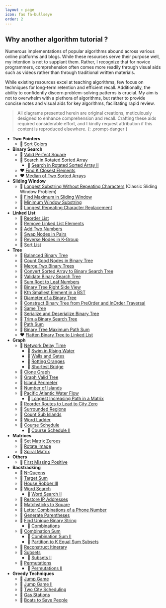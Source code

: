 ```yaml
---
layout : page
icon: fas fa-bullseye 
order: 2
---
```


## Why another algorithm tutorial ?

Numerous implementations of popular algorithms abound across various online platforms and blogs. While these resources serve their purpose well, my intention is not to supplant them. Rather, I recognize that for novice programmers, comprehension often comes more readily through visual aids such as videos rather than through traditional written materials.

While existing resources excel at teaching algorithms, few focus on techniques for long-term retention and efficient recall. Additionally, the ability to confidently discern problem-solving patterns is crucial. My aim is not to overwhelm with a plethora of algorithms, but rather to provide concise notes and visual aids for key algorithms, facilitating rapid review.


> All diagrams presented herein are original creations, meticulously designed to enhance comprehension and recall. Crafting these aids required considerable effort, and I kindly request attribution if this content is reproduced elsewhere.
{: .prompt-danger }

- **Two Pointers**
  - :green_heart: [Sort Colors](two-pointers/sort-colors/)
- **Binary Search**
  - :green_heart: [Valid Perfect Square](two-pointers/valid-perfect-square/)
  - :green_heart: [Search in Rotated Sorted Array](two-pointers/search-in-rotated-sorted-array/)
    - :green_heart: [Search in Rotated Sorted Array II](two-pointers/search-in-rotated-sorted-array-ii/)
  - :heart: [Find K Closest Elements](two-pointers/find-k-closest-elements/)
  - :heart: [Median of Two Sorted Arrays](two-pointers/median-of-two-sorted-arrays/)
- **Sliding Window**
  - :green_heart: [Longest Substring Without Repeating Characters](sliding-window/longest-substring-without-repeating-characters/) (Classic Sliding Window Problem)
  - :green_heart: [Find Maximum in Sliding Window](sliding-window/find-maximum-in-sliding-window/)
  - :green_heart: [Minimum Window Substring](sliding-window/minimum-window-substring/)
  - :green_heart: [Longest Repeating Character Replacement](sliding-window/longest-repeating-character-replacement/)
- **Linked List**
  - :green_heart: [Reorder List](linked-list/reorder-list/)
  - :green_heart: [Remove Linked List Elements](linked-list/remove-linked-list-elements/)
  - :green_heart: [Add Two Numbers](linked-list/add-two-numbers/)
  - :green_heart: [Swap Nodes in Pairs](linked-list/swap-nodes-in-pairs/)
  - :green_heart: [Reverse Nodes in K-Group](linked-list/reverse-nodes-in-k-group/)
  - :green_heart: [Sort List](linked-list/sort-list/)
- **Tree**
  - :green_heart: [Balanced Binary Tree](tree/balanced-binary-tree/)
  - :green_heart: [Count Good Nodes in Binary Tree](tree/count-good-nodes-in-binary-tree/)
  - :green_heart: [Merge Two Binary Trees](tree/merge-two-binary-trees/)
  - :green_heart: [Convert Sorted Array to Binary Search Tree](tree/convert-sorted-array-to-binary-search-tree/)
  - :green_heart: [Validate Binary Search Tree](tree/validate-binary-search-tree/)
  - :green_heart: [Sum Root to Leaf Numbers](tree/sum-root-to-leaf-numbers/)
  - :green_heart: [Binary Tree Right Side View](tree/binary-tree-right-side-view/)
  - :green_heart: [Kth Smallest Element in a BST](tree/kth-smallest-element-in-a-bst/)
  - :green_heart: [Diameter of a Binary Tree](tree/diameter-of-a-binary-tree/)
  - :green_heart: [Construct Binary Tree from PreOrder and InOrder Traversal](tree/construct-binary-tree-from-preorder-and-inorder-traversal/)
  - :green_heart: [Same Tree](tree/same-tree/)
  - :green_heart: [Serialize and Deserialize Binary Tree](tree/serialize-and-deserialize-binary-tree/)
  - :green_heart: [Trim a Binary Search Tree](tree/trim-a-binary-search-tree/)
  - :green_heart: [Path Sum](tree/path-sum/)
  - :yellow_heart: [Binary Tree Maximum Path Sum](tree/binary-tree-maximum-path-sum/)
  - :heart: [Flatten Binary Tree to Linked List](tree/flatten-binary-tree-to-linked-list/)
- **Graph**
  - :green_heart: [Network Delay Time](graph/network-delay-time/)
    - :green_heart: [Swim in Rising Water](graph/swim-in-rising-water/)
    - :green_heart: [Walls and Gates](graph/walls-and-gates/)
    - :green_heart: [Rotting Oranges](graph/rotting-oranges/)
    - :green_heart: [Shortest Bridge](graph/shortest-bridge/)
  - :green_heart: [Clone Graph](graph/clone-graph/)
  - :green_heart: [Graph Valid Tree](graph/graph-valid-tree/)
  - :green_heart: [Island Perimeter](graph/island-perimeter/)
  - :green_heart: [Number of Islands](graph/number-of-islands/)
  - :green_heart: [Pacific Atlantic Water Flow](graph/pacific-atlantic-water-flow/)
    - :green_heart: [Longest Increasing Path in a Matrix](graph/longest-increasing-path-in-a-matrix/)
  - :green_heart: [Reorder Routes to Lead to City Zero](graph/reorder-routes-to-lead-to-city-zero/)
  - :green_heart: [Surrounded Regions](graph/surrounded-regions/)
  - :green_heart: [Count Sub Islands](graph/count-sub-islands/)
  - :yellow_heart: [Word Ladder](graph/word-ladder/)
  - :yellow_heart: [Course Schedule](graph/course-schedule/)
    - :green_heart: [Course Schedule II](graph/course-schedule-ii/)	
- **Matrices**
  - :green_heart: [Set Matrix Zeroes](matrices/set-matrix-zeroes/)
  - :green_heart: [Rotate Image](matrices/rotate-image/)
  - :green_heart: [Spiral Matrix](matrices/spiral-matrix/)
- **Others**
  - :green_heart: [First Missing Positive](others/first-missing-positive/)
- **Backtracking**
  - :green_heart: [N-Queens](backtracking/n-queens/)
  - :green_heart: [Target Sum](backtracking/target_sum/)
  - :green_heart: [House Robber III](backtracking/house-robber-iii/)
  - :green_heart: [Word Search](backtracking/word-search/)
    - :green_heart: [Word Search II](backtracking/word-search-ii/)
  - :green_heart: [Restore IP Addresses](backtracking/restore-ip-addresses/)
  - :green_heart: [Matchsticks to Square](backtracking/matchsticks-to-square/)
  - :green_heart: [Letter Combinations of a Phone Number](backtracking/letter-combinations-of-a-phone-number/)
  - :green_heart: [Generate Parentheses](backtracking/generate-parentheses/)
  - :green_heart: [Find Unique Binary String](backtracking/find-unique-binary-string/)
    - :green_heart: [Combinations](backtracking/combinations/)
  - :green_heart: [Combination Sum](backtracking/combination-sum/)
    - :green_heart: [Combination Sum II](backtracking/combination-sum-ii/)
    - :green_heart: [Partition to K Equal Sum Subsets](backtracking/partition-to-k-equal-sum-subsets/)
  - :green_heart: [Reconstruct Itinerary](backtracking/reconstruct-itinerary/)
  - :green_heart: [Subsets](backtracking/subsets/)
    - :yellow_heart: [Subsets II](backtracking/subsets-ii/)
  - :yellow_heart: [Permutations](backtracking/permutations/)
    - :yellow_heart: [Permutations II](backtracking/permutations-ii/)
- **Greedy Techniques**
  - :green_heart: [Jump Game](greedy/jump-game/)
  - :green_heart: [Jump Game II](greedy/jump-game-ii/)
  - :green_heart: [Two City Scheduling](greedy/boats-to-save-people/)
  - :green_heart: [Gas Stations](greedy/gas-stations/)
  - :green_heart: [Boats to Save People](greedy/two-city-scheduling/)

